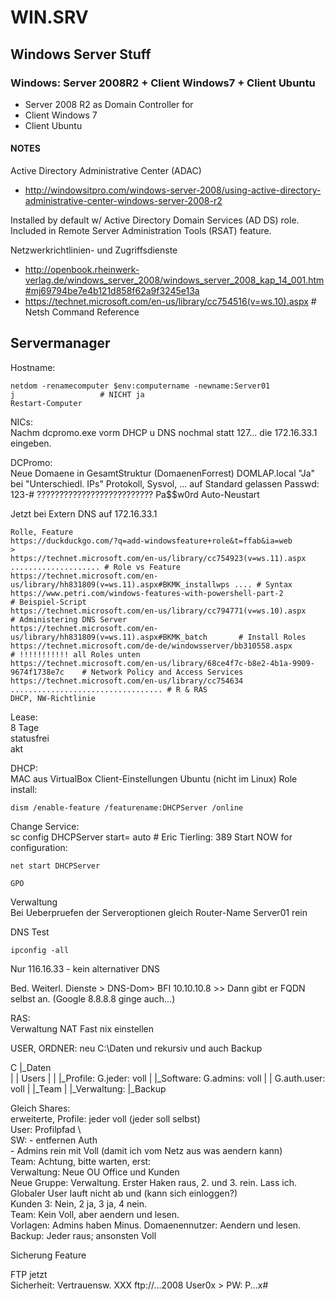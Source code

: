 # WIN.SRV
## Windows Server Stuff

### Windows: Server 2008R2 + Client Windows7 + Client Ubuntu

- Server 2008 R2 as Domain Controller for
- Client Windows 7
- Client Ubuntu



#### NOTES

Active Directory Administrative Center (ADAC)  
- http://windowsitpro.com/windows-server-2008/using-active-directory-administrative-center-windows-server-2008-r2

Installed by default w/ Active Directory Domain Services (AD DS) role.  
Included in Remote Server Administration Tools (RSAT) feature.

Netzwerkrichtlinien- und Zugriffsdienste  
- http://openbook.rheinwerk-verlag.de/windows_server_2008/windows_server_2008_kap_14_001.htm#mj69794be7e4b121d858f62a9f3245e13a
- https://technet.microsoft.com/en-us/library/cc754516(v=ws.10).aspx		# Netsh Command Reference


Servermanager
------------------

Hostname:

	netdom -renamecomputer $env:computername -newname:Server01
	j 					# NICHT ja
	Restart-Computer


NICs:  
	Nachm dcpromo.exe vorm DHCP u DNS nochmal statt 127... die 172.16.33.1 eingeben.


DCPromo:  
	Neue Domaene in GesamtStruktur (DomaenenForrest)
	DOMLAP.local
	"Ja" bei "Unterschiedl. IPs"
	Protokoll, Sysvol, ... auf Standard gelassen
	Passwd: 123-# ?????????????????????????? Pa$$w0rd
	Auto-Neustart

Jetzt bei Extern DNS auf 172.16.33.1

	Rolle, Feature
	https://duckduckgo.com/?q=add-windowsfeature+role&t=ffab&ia=web
	>
	https://technet.microsoft.com/en-us/library/cc754923(v=ws.11).aspx .................... # Role vs Feature  
	https://technet.microsoft.com/en-us/library/hh831809(v=ws.11).aspx#BKMK_installwps .... # Syntax  
	https://www.petri.com/windows-features-with-powershell-part-2				# Beispiel-Script  
	https://technet.microsoft.com/en-us/library/cc794771(v=ws.10).aspx			# Administering DNS Server  
	https://technet.microsoft.com/en-us/library/hh831809(v=ws.11).aspx#BKMK_batch		# Install Roles  
	https://technet.microsoft.com/de-de/windowsserver/bb310558.aspx				# !!!!!!!!!!! all Roles unten  
	https://technet.microsoft.com/en-us/library/68ce4f7c-b8e2-4b1a-9909-9674f1738e7c 	# Network Policy and Access Services  
	https://technet.microsoft.com/en-us/library/cc754634 .................................. # R & RAS  
	DHCP, NW-Richtlinie  

Lease:  
	8 Tage  
	statusfrei  
	akt  

DHCP:  
	MAC aus VirtualBox Client-Einstellungen Ubuntu (nicht im Linux)
Role install:

	dism /enable-feature /featurename:DHCPServer /online
Change Service:  
	sc config DHCPServer start= auto		# Eric Tierling: 389
Start NOW for configuration:  

	net start DHCPServer

	GPO
Verwaltung  
Bei Ueberpruefen der Serveroptionen gleich Router-Name Server01 rein

DNS
 Test
  ```
  ipconfig -all
  ```
  Nur 116.16.33 - kein alternativer DNS

Bed. Weiterl.
	Dienste > DNS-Dom> BFI 10.10.10.8 >> Dann gibt er FQDN selbst an.
	(Google 8.8.8.8 ginge auch...)

RAS:  
	Verwaltung
	NAT
	Fast nix einstellen

USER, ORDNER:
	neu C:\Daten und rekursiv und auch Backup

C
 |_Daten	
 | | Users
 | | |_Profile: G.jeder:     voll
 | |_Software:  G.admins:    voll
 | |            G.auth.user: voll 
 | |_Team
 | |_Verwaltung: 
 |_Backup
   

Gleich Shares:  
	erweiterte, Profile: jeder voll (jeder soll selbst)  
	User: 	Profilpfad \\  
	SW: 	- entfernen Auth  
			- Admins rein mit Voll (damit ich vom Netz aus was aendern kann)  
	Team: 		Achtung, bitte warten, erst:  
	Verwaltung: 	Neue OU Office und Kunden  
	Neue Gruppe: 	Verwaltung. Erster Haken raus, 2. und 3. rein. Lass ich. Globaler User lauft nicht ab und (kann sich einloggen?)  
	Kunden 3: 	Nein,  2 ja,  3 ja,  4 nein.  
	Team:		Kein Voll, aber aendern und lesen.  
	Vorlagen: 	Admins haben Minus. Domaenennutzer: Aendern und lesen.  
	Backup: 	Jeder raus; ansonsten Voll  

Sicherung Feature

FTP jetzt  
	Sicherheit: Vertrauensw. XXX ftp://...2008
	User0x > PW: P...x#
